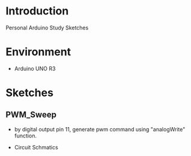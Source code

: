# Introduction
Personal Arduino Study Sketches 

# Environment
- Arduino UNO R3

# Sketches
## PWM_Sweep
- by digital output pin 11, generate pwm command using "analogWrite" function.

- Circuit Schmatics 


#
